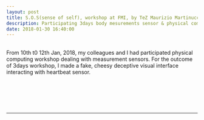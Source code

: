 ```yaml
---
layout: post
title: S.O.S(sense of self), workshop at FMI, by TeZ Maurizio Martinucci
description: Participating 3days body mesurements sensor & physical computing workshop
date: 2018-01-30 16:40:00
---
```


<br/>
From 10th t0 12th Jan, 2018, my colleagues and I had participated physical computing workshop dealing with measurement sensors.
For the outcome of 3days workshop, I made a fake, cheesy deceptive visual interface interacting with heartbeat sensor.

<div class="img_row">
	<img class="col one" src="{{ site.baseurl }}/img/heartbeat01.png" alt="" title="screenshot"/>
	<img class="col one" src="{{ site.baseurl }}/img/heartbeat06.JPG" alt="" title="heartbeat sensor and ardino"/>
	<img class="col one" src="{{ site.baseurl }}/img/heartbeat02.png" alt="" title="screenshot"/>
</div>
<div class="img_row">
	<img class="col one" src="{{ site.baseurl }}/img/heartbeat03.png" alt="" title="screenshot"/>
	<img class="col one" src="{{ site.baseurl }}/img/heartbeat05.png" alt="" title="screenshot"/>
	<img class="col one" src="{{ site.baseurl }}/img/heartbeat04.png" alt="" title="screenshot"/>
</div>
<br/>
<br/>
<br/>

***



<br/><br/>
